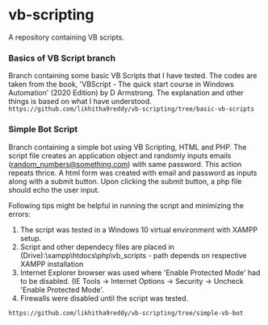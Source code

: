 # vb-scripting
A repository containing VB scripts. 

### Basics of VB Script branch
Branch containing some basic VB Scripts that I have tested. The codes are taken from the book, 'VBScript - The quick start course in Windows Automation' (2020 Edition) by D Armstrong. The explanation and other things is based on what I have understood. 
` https://github.com/likhitha9reddy/vb-scripting/tree/basic-vb-scripts `

### Simple Bot Script
Branch containing a simple bot using VB Scripting, HTML and PHP. The script file creates an application object and randomly inputs emails (random_numbers@something.com) with same password. This action repeats thrice. A html form was created with email and password as inputs along with a submit button. Upon clicking the submit button, a php file should echo the user input.

Following tips might be helpful in running the script and minimizing the errors:
1. The script was tested in a Windows 10 virtual environment with XAMPP setup. 
2. Script and other dependecy files are placed in (Drive):\xampp\htdocs\php\vb_scripts - path depends on respective XAMPP installation
3. Internet Explorer browser was used where 'Enable Protected Mode' had to be disabled. (IE Tools -> Internet Options -> Security -> Uncheck 'Enable Protected Mode'.
4. Firewalls were disabled until the script was tested.

` https://github.com/likhitha9reddy/vb-scripting/tree/simple-vb-bot `

